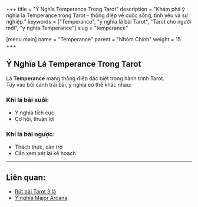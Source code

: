 +++
title = "Ý Nghĩa Temperance Trong Tarot"
description = "Khám phá ý nghĩa lá Temperance trong Tarot - thông điệp về cuộc sống, tình yêu và sự nghiệp."
keywords = ["Temperance", "ý nghĩa lá bài Tarot", "Tarot cho người mới", "ý nghĩa Temperance"]
slug = "temperance"

[menu.main]
name = "Temperance"
parent = "Nhóm Chính"
weight = 15
+++

## Ý Nghĩa Lá Temperance Trong Tarot

Lá **Temperance** mang thông điệp đặc biệt trong hành trình Tarot.  
Tùy vào bối cảnh trải bài, ý nghĩa có thể khác nhau:

### Khi lá bài xuôi:
- Ý nghĩa tích cực  
- Cơ hội, thuận lợi  

### Khi lá bài ngược:
- Thách thức, cản trở  
- Cần xem xét lại kế hoạch  

---

## Liên quan:
- [Rút bài Tarot 3 lá](../../)
- [Ý nghĩa Major Arcana](../)
